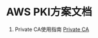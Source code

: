# AWS PKI方案文档

1. Private CA使用指南
[Private CA ](https://github.com/outsider7/AWSPKI/blob/main/PrivateCA/README.md) 